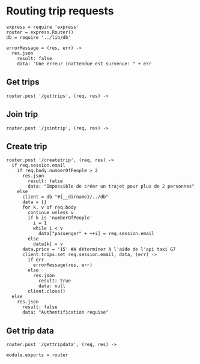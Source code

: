 # Routing trip requests

    express = require 'express'
    router = express.Router()
    db = require '../lib/db'

    errorMessage = (res, err) ->
      res.json
        result: false
        data: "Une erreur inattendue est survenue: " + err

## Get trips

    router.post '/gettrips', (req, res) ->

## Join trip

    router.post '/jointrip', (req, res) ->

## Create trip

    router.post '/createtrip', (req, res) ->
      if req.session.email
        if req.body.numberOfPeople > 2
          res.json
            result: false
            data: "Impossible de créer un trajet pour plus de 2 personnes"
        else
          client = db "#{__dirname}/../db"
          data = {}
          for k, v of req.body
            continue unless v
            if k is 'numberOfPeople'
              i = 1
              while i < v
                data["passenger" + ++i] = req.session.email
            else
              data[k] = v
          data.price = '15' #A déterminer à l'aide de l'api taxi G7
          client.trips.set req.session.email, data, (err) ->
            if err
              errorMessage(res, err)
            else
              res.json
                result: true
                data: null
            client.close()
      else
        res.json
          result: false
          data: "Authentification requise"

## Get trip data

    router.post '/gettripdata', (req, res) ->

    module.exports = router
